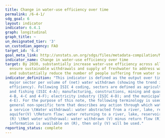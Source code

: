 ```yaml
---
title: Change in water-use efficiency over time
permalink: /6-4-1/
sdg_goal: 6
layout: indicator
indicator: 6.4.1
graph: longitudinal
graph_title: ~
un_designated_tier: '3'
un_custodian_agency: FAO
target_id: '6.4'
goal_meta_link: http://unstats.un.org/sdgs/files/metadata-compilation/Metadata-Goal-6.pdf
indicator_name: Change in water-use efficiency over time
target: By 2030, substantially increase water-use efficiency across all sectors and
  ensure sustainable withdrawals and supply of freshwater to address water scarcity
  and substantially reduce the number of people suffering from water scarcity.
indicator_definition: "This indicator is defined as the output over time of a given
  major sector per volume of (net) water withdrawn (showing the trend in water use
  efficiency). Following ISIC 4 coding, sectors are defined as agriculture, forestry
  and fishing (ISIC 4-A); manufacturing, constructions, mining and quarrying (ISIC
  4-B, 4-C and 4-F); electricity industry (ISIC 4-D); and the municipal sector (ISIC
  4-E). For the purpose of this note, the following terminology is used: \tWater use:
  general non-specific term that describes any action through which water provides
  a service \tWater withdrawal: water abstracted from a river, lake, reservoir or
  aquifer(V) \tReturn flow: water returning to a river, lake, reservoir or aquifer
  (R) \tNet water withdrawal: water withdrawn (V) minus return flow (R) Note: If no
  information is available on (R), then only (V) will be used."
reporting_status: complete
---
```

